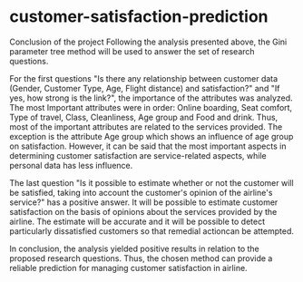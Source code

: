 # customer-satisfaction-prediction
Conclusion of the project
Following the analysis presented above, the Gini parameter tree method will be used to answer the set of research questions. 

For the first questions "Is there any relationship between customer data (Gender, Customer Type, Age, Flight distance) and satisfaction?" and "If yes, how strong is the link?", the importance of the attributes was analyzed. The most Important attributes were in order: Online boarding, Seat comfort, Type of travel, Class, Cleanliness, Age group and Food and drink. Thus, most of the important attributes are related to the services provided. The exception is the attribute Age group which shows an influence of age group on satisfaction. However, it can be said that the most important aspects in determining customer satisfaction are service-related aspects, while personal data has less influence. 

The last question "Is it possible to estimate whether or not the customer will be satisfied, taking into account the customer's opinion of the airline's service?" has a positive answer. It will be possible to estimate customer satisfaction on the basis of opinions about the services provided by the airline. The estimate will be accurate and it will be possible to detect particularly dissatisfied customers so that remedial actioncan be attempted. 

In conclusion, the analysis yielded positive results in relation to the proposed research questions. Thus, the chosen method can provide a reliable prediction for managing customer satisfaction in airline. 

 
